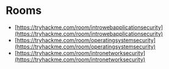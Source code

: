 # Rooms

- [https://tryhackme.com/room/introwebapplicationsecurity](https://tryhackme.com/room/introwebapplicationsecurity)
- [https://tryhackme.com/room/operatingsystemsecurity](https://tryhackme.com/room/operatingsystemsecurity)
- [https://tryhackme.com/room/intronetworksecurity](https://tryhackme.com/room/intronetworksecurity)
